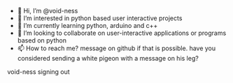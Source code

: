 - 👋 Hi, I’m @void-ness
- 👀 I’m interested in python based user interactive projects
- 🌱 I’m currently learning python, arduino and c++
- 💞️ I’m looking to collaborate on user-interactive applications or programs based on python
- 📫 How to reach me? message on github if that is possible. have you considered sending a white pigeon with a message on his leg?

void-ness signing out

